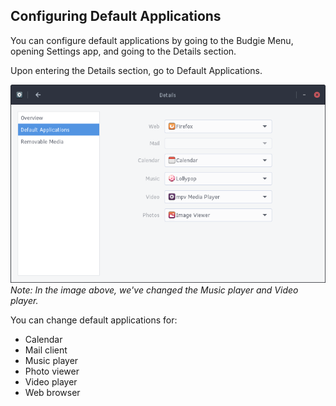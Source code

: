 ## Configuring Default Applications

You can configure default applications by going to the Budgie Menu, opening Settings app, and going to the Details section.

Upon entering the Details section, go to Default Applications.

![Default Applications](../../images/managing-your-system/settings-default-applications.png)
*Note: In the image above, we've changed the Music player and Video player.*

You can change default applications for:

- Calendar
- Mail client
- Music player
- Photo viewer
- Video player
- Web browser